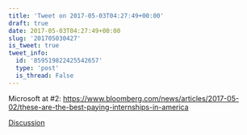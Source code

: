 ```yaml
---
title: 'Tweet on 2017-05-03T04:27:49+00:00'
draft: true
date: 2017-05-03T04:27:49+00:00
slug: '201705030427'
is_tweet: true
tweet_info:
  id: '859519822425542657'
  type: 'post'
  is_thread: False
---
```




Microsoft at #2: <https://www.bloomberg.com/news/articles/2017-05-02/these-are-the-best-paying-internships-in-america>

[Discussion](https://x.com/sytelus/status/859519822425542657)
